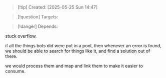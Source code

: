 
>[!tip] Created: [2025-05-25 Sun 14:47]

>[!question] Targets: 

>[!danger] Depends: 

stuck overflow.

if all the things bots did were put in a pool, then whenever an error is found, we should be able to search for things like it, and find a solution out of there.

we would process them and map and link them to make it easier to consume.